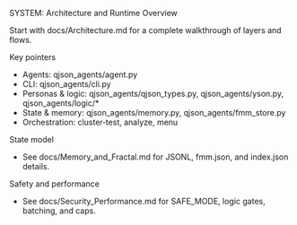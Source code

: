 SYSTEM: Architecture and Runtime Overview

Start with docs/Architecture.md for a complete walkthrough of layers and flows.

Key pointers
- Agents: qjson_agents/agent.py
- CLI: qjson_agents/cli.py
- Personas & logic: qjson_agents/qjson_types.py, qjson_agents/yson.py, qjson_agents/logic/*
- State & memory: qjson_agents/memory.py, qjson_agents/fmm_store.py
- Orchestration: cluster‑test, analyze, menu

State model
- See docs/Memory_and_Fractal.md for JSONL, fmm.json, and index.json details.

Safety and performance
- See docs/Security_Performance.md for SAFE_MODE, logic gates, batching, and caps.
